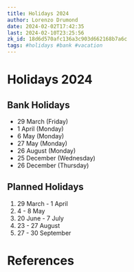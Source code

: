 ```yaml
---
title: Holidays 2024
author: Lorenzo Drumond
date: 2024-02-02T17:42:35
last: 2024-02-10T23:25:56
zk_id: 18d6d570afc136a3c903d662168b7a6c
tags: #holidays #bank #vacation
---
```



# Holidays 2024

## Bank Holidays
- 29 March (Friday)
- 1 April (Monday)
- 6 May (Monday)
- 27 May (Monday)
- 26 August (Monday)
- 25 December (Wednesday)
- 26 December (Thursday)

## Planned Holidays
1. 29 March - 1 April
2. 4 - 8 May
3. 20 June - 7 July
4. 23 - 27 August
5. 27 - 30 September

# References

